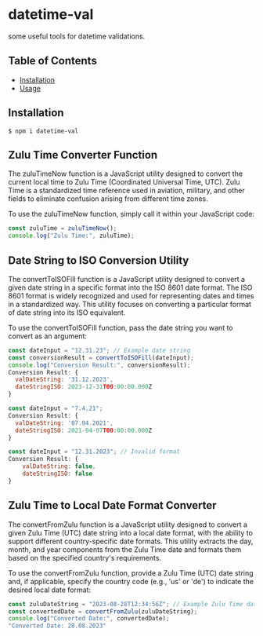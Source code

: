 # datetime-val

some useful tools for datetime validations.

## Table of Contents

- [Installation](#installation)
- [Usage](#usage)

## Installation

```
$ npm i datetime-val
```
## Zulu Time Converter Function

The zuluTimeNow function is a JavaScript utility designed to convert the current local time to Zulu Time (Coordinated Universal Time, UTC). Zulu Time is a standardized time reference used in aviation, military, and other fields to eliminate confusion arising from different time zones.

To use the zuluTimeNow function, simply call it within your JavaScript code:

```js
const zuluTime = zuluTimeNow();
console.log("Zulu Time:", zuluTime);

```

## Date String to ISO Conversion Utility

The convertToISOFill function is a JavaScript utility designed to convert a given date string in a specific format into the ISO 8601 date format. The ISO 8601 format is widely recognized and used for representing dates and times in a standardized way. This utility focuses on converting a particular format of date string into its ISO equivalent. 

To use the convertToISOFill function, pass the date string you want to convert as an argument:

```js
const dateInput = "12.31.23"; // Example date string
const conversionResult = convertToISOFill(dateInput);
console.log("Conversion Result:", conversionResult);
Conversion Result: {
  valDateString: '31.12.2023',
  dateStringISO: 2023-12-31T00:00:00.000Z
}

const dateInput = "7.4.21";
Conversion Result: {
  valDateString: '07.04.2021',
  dateStringISO: 2021-04-07T00:00:00.000Z
}

const dateInput = "12.31.2023"; // Invalid format
Conversion Result: {
    valDateString: false,
    dateStringISO: false
}

```

## Zulu Time to Local Date Format Converter

The convertFromZulu function is a JavaScript utility designed to convert a given Zulu Time (UTC) date string into a local date format, with the ability to support different country-specific date formats. This utility extracts the day, month, and year components from the Zulu Time date and formats them based on the specified country's requirements.

To use the convertFromZulu function, provide a Zulu Time (UTC) date string and, if applicable, specify the country code (e.g., 'us' or 'de') to indicate the desired local date format:

```js
const zuluDateString = "2023-08-28T12:34:56Z"; // Example Zulu Time date string
const convertedDate = convertFromZulu(zuluDateString);
console.log("Converted Date:", convertedDate);
"Converted Date: 28.08.2023"
```